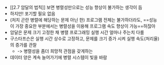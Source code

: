 - [[2.7 암달의 법칙]] 보면 병렬성만으로는 성능 향상이 불가하는 생각이 듬
- 하지만! 포기할 필요 없음
- (처치 곤란 병렬에 해당하는 문제 아닌 한) 프로그램 전체는 불가하더라도, ==성능이 가장 중요한 부분에서는 병렬성을 이용해 프로그램 속도 향상이 가능==하잖아
- 암달은 문제 크기 고정한 채 병렬 프로그래밍 실행 시간 얼마나 주는치 다룸
- 구스타프슨은 실행 시간 상수로 고정하고, 문제를 크기 증가 시켜 실행 속도(처리율)의 증가를 관찰
	- -> 병렬성을 좀더 희망적 관점을 갖게하는
- 데이터 양은 계속 늘어가기에 병렬 시스템이 빛을 바람